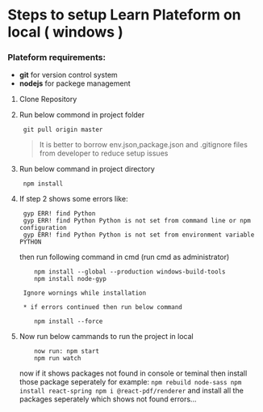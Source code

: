 # Steps to setup Learn Plateform on local ( windows )

### Plateform requirements:

- **git** for version control system
- **nodejs** for packege management


1. Clone Repository

2. Run below commond in project folder

    ```
     git pull origin master
    ```
    > It is better to borrow env.json,package.json and .gitignore files from developer to reduce setup issues

3. Run below command in project directory

    ```
     npm install
    ```

4. If step 2 shows some errors like:
    ```
     gyp ERR! find Python 
     gyp ERR! find Python Python is not set from command line or npm configuration
     gyp ERR! find Python Python is not set from environment variable PYTHON
    ```
    then run following command in cmd (run cmd as administrator)

    ```
        npm install --global --production windows-build-tools
        npm install node-gyp
    ```
        Ignore wornings while installation

        * if errors continued then run below command
    
    ``` 
        npm install --force
    ```

5. Now run below cammands to run the project in local

    ```
        now run: npm start
        npm run watch

    ```

    now if it shows packages not found in console or teminal then install those package seperately
    for example:
        ```
        npm rebuild node-sass
        npm install react-spring
        npm i @react-pdf/renderer
        ```
        and install all the packages seperately which shows not found errors...

